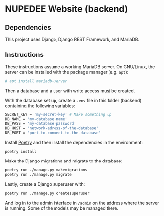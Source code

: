 # NUPEDEE Website (backend)

## Dependencies

This project uses Django, Django REST Framework, and MariaDB.

## Instructions

These instructions assume a working MariaDB server. On GNU/Linux, the server can be installed with the package manager (e.g. `apt`):

``` sh
# apt install mariadb-server
```

Then a database and a user with write access must be created.

With the database set up, create a `.env` file in this folder (backend) containing the following variables:

``` sh
SECRET_KEY = 'my-secret-key' # Make something up
DB_NAME = 'my-database-name'
DB_PASS = 'my-database-password'
DB_HOST = 'network-adress-of-the-database'
DB_PORT = 'port-to-connect-to-the-database'
```

Install [Poetry](https://python-poetry.org/) and then install the dependencies in the environment:

``` sh
poetry install
```

Make the Django migrations and migrate to the database:

``` sh
poetry run ./manage.py makemigrations
poetry run ./manage.py migrate
```

Lastly, create a Django superuser with:

``` sh
poetry run ./manage.py createsuperuser
```

And log in to the admin interface in `/admin` on the address where the server is running. Some of the models may be managed there.
